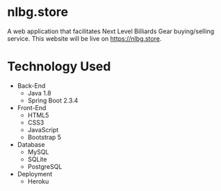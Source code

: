 # nlbg.store
A web application that facilitates Next Level Billiards Gear buying/selling service. This website will be live on https://nlbg.store.

# Technology Used
- Back-End
    - Java 1.8
    - Spring Boot 2.3.4
- Front-End
    - HTML5
    - CSS3
    - JavaScript
    - Bootstrap 5
- Database
    - MySQL
    - SQLite
    - PostgreSQL
- Deployment
    - Heroku